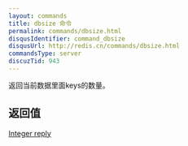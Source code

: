 ```yaml
---
layout: commands
title: dbsize 命令
permalink: commands/dbsize.html
disqusIdentifier: command_dbsize
disqusUrl: http://redis.cn/commands/dbsize.html
commandsType: server
discuzTid: 943
---
```


返回当前数据里面keys的数量。

## 返回值

[Integer reply](/topics/protocol.html#integer-reply)